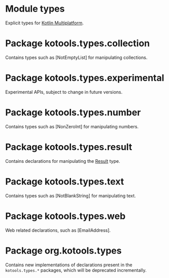# Module types

Explicit types for [Kotlin Multiplatform].

[kotlin multiplatform]: https://www.jetbrains.com/kotlin-multiplatform

# Package kotools.types.collection

Contains types such as [NotEmptyList] for manipulating collections.

# Package kotools.types.experimental

Experimental APIs, subject to change in future versions.

# Package kotools.types.number

Contains types such as [NonZeroInt] for manipulating numbers.

# Package kotools.types.result

Contains declarations for manipulating the
[Result](https://kotlinlang.org/api/latest/jvm/stdlib/kotlin/-result) type.

# Package kotools.types.text

Contains types such as [NotBlankString] for manipulating text.

# Package kotools.types.web

Web related declarations, such as [EmailAddress].

# Package org.kotools.types

Contains new implementations of declarations present in the `kotools.types.*`
packages, which will be deprecated incrementally.
